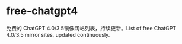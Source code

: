 # free-chatgpt4
免费的 ChatGPT 4.0/3.5镜像网站列表，持续更新。List of free ChatGPT 4.0/3.5 mirror sites, updated continuously.
